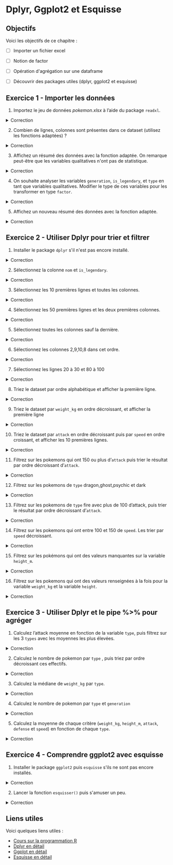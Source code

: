 # Dplyr, Ggplot2 et Esquisse

## Objectifs
Voici les objectifs de ce chapitre :
- [ ] Importer un fichier excel
- [ ] Notion de factor
- [ ] Opération d'agrégation sur une dataframe
- [ ] Découvrir des packages utiles (dplyr, ggplot2 et esquisse)



## Exercice 1 - Importer les données

1. Importez le jeu de données *pokemon.xlsx* à l’aide du package `readxl`.

<details>
<summary>Correction</summary>

```r
library(readxl)
pokemon <- read_excel(path = "pokemon.xlsx",sheet = "pokemon")
```
</details>

2. Combien de lignes, colonnes sont présentes dans ce dataset (utilisez les fonctions adaptées) ?

<details>
<summary>Correction</summary>

```r
dim(pokemon)
ncol(pokemon)
nrow(pokemon)
```
</details>

3. Affichez un résumé des données avec la fonction adaptée. On remarque peut-être que les variables qualitatives n'ont pas de statistique.

<details>
<summary>Correction</summary>

```r
summary(pokemon)
```
</details>

4. On souhaite analyser les variables `generation`, `is_legendary`, et `type` en tant que variables qualitatives. Modifier le type de ces variables pour les transformer en type `factor`.

<details>
<summary>Correction</summary>

```r
pokemon$is_legendary <-as.factor(pokemon$is_legendary)
pokemon$generation <-as.factor(pokemon$generation)
pokemon$type <-as.factor(pokemon$type)
```
</details>

5. Affichez un nouveau résumé des données avec la fonction adaptée.
<details>
<summary>Correction</summary>

```r
summary(pokemon)
```
</details>

## Exercice 2 - Utiliser Dplyr pour trier et filtrer

1. Installer le package `dplyr` s'il n'est pas encore installé.
<details>
<summary>Correction</summary>

```r
install.packages("dplyr")
library(dplyr)
```
</details>

2. Sélectionnez la colonne `nom` et `is_legendary`.
<details>
<summary>Correction</summary>

```r
resultat = select(pokemon, nom, is_legendary)
View(resultat)
```
</details>

3. Sélectionnez les 10 premières lignes et toutes les colonnes.
<details>
<summary>Correction</summary>

```r
resultat = slice(pokemon, 1:10)
View(resultat)
```
</details>

4. Sélectionnez les 50 premières lignes et les deux premières colonnes.
<details>
<summary>Correction</summary>

```r
resultat <- select(pokemon, c(1,2))
resultat <- slice(resultat, 1:50)
View(resultat)
```
</details>

5. Sélectionnez toutes les colonnes sauf la dernière.
<details>
<summary>Correction</summary>

```r
resultat <- select(pokemon, -speed)
View(resultat)
```
</details>

6. Sélectionnez les colonnes 2,9,10,8 dans cet ordre.
<details>
<summary>Correction</summary>

```r
resultat <- select(pokemon, 2,8,9,10)
View(resultat)
```
</details>

7. Sélectionnez les lignes 20 à 30 et 80 à 100
<details>
<summary>Correction</summary>

```r
resultat <- slice(pokemon, 20:30,80:100)
View(resultat)
```
</details>

8. Triez le dataset par ordre alphabétique et afficher la première ligne.
<details>
<summary>Correction</summary>

```r
resultat <- arrange(pokemon, nom)
resultat <- slice(resultat, 1)
View(resultat)
```
</details>

9. Triez le dataset par `weight_kg` en ordre décroissant, et afficher la première ligne
<details>
<summary>Correction</summary>

```r
resultat <- arrange(pokemon, desc(weight_kg))
resultat <- slice(resultat, 1)
View(resultat)
```
</details>

10. Triez le dataset par `attack` en ordre décroissant puis par `speed` en ordre croissant, et afficher les 10 premières lignes.
<details>
<summary>Correction</summary>

```r
resultat <- arrange(pokemon, desc(attack), speed)
resultat <- slice(resultat, 1)
View(resultat)
```
</details>

11. Filtrez sur les pokemons qui ont 150 ou plus d’`attack` puis trier le résultat par ordre décroissant d’`attack`.
<details>
<summary>Correction</summary>

```r
resultat <- arrange(  filter(pokemon, attack > 150)  , desc(attack) )
View(resultat)
```
</details>

12. Filtrez sur les pokemons de `type` dragon,ghost,psychic et dark

<details>
<summary>Correction</summary>

```r
resultat <-filter(pokemon, type %in% c("dragon","psychic","dark","ghost"))
View(resultat)
```
</details>

13. Filtrez sur les pokemons de `type` fire avec plus de 100 d’attack, puis trier le résultat par ordre décroissant d’`attack`.
<details>
<summary>Correction</summary>

```r
resultat <- arrange(  filter(pokemon, attack > 100 & type == "fire"), desc(attack) )
View(resultat)
```
</details>

14. Filtrez sur les pokemons qui ont entre 100 et 150 de `speed`. Les trier par `speed` décroissant.
<details>
<summary>Correction</summary>

```r
resultat <- arrange ( filter(pokemon,  speed >= 100 & speed <= 150)   , desc(speed))
View(resultat)
```
</details>

15. Filtrez sur les pokémons qui ont des valeurs manquantes sur la variable `height_m`.
<details>
<summary>Correction</summary>

```r
resultat <- filter(pokemon, is.na(height_m))
View(resultat)
```
</details>

16. Filtrez sur les pokemons qui ont des valeurs renseignées à la fois pour la variable `weight_kg` et la variable `height`.
<details>
<summary>Correction</summary>

```r
resultat <- filter(pokemon, !is.na(height_m)   & !is.na(weight_kg) )
View(resultat)
```
</details>

## Exercice 3 - Utiliser Dplyr et le pipe %>% pour agréger

1. Calculez l’attack moyenne en fonction de la variable `type`, puis filtrez sur les 3 `types` avec les moyennes les plus élevées.
<details>
<summary>Correction</summary>

```r
pokemon %>%  
    group_by(type) %>% #il faut que le symbole %>%  soit à la suite de la commande qui le précède
    summarise(moy_attack = mean(attack)) %>% 
    arrange(desc(moy_attack)) %>% 
    slice(1:3) %>%
    View()
```
</details>

2. Calculez le nombre de pokemon par `type` , puis triez par ordre décroissant ces effectifs.
<details>
<summary>Correction</summary>

```r
pokemon %>%  
    group_by(type) %>% #il faut que le symbole %>%  soit à la suite de la commande qui le précède
    summarise(effectif = n()) %>% 
    arrange(desc(effectif))  %>% 
    View()
```
</details>

3. Calculez la médiane de `weight_kg` par `type`.
<details>
<summary>Correction</summary>

```r
pokemon %>%  
    group_by(type) %>% #il faut que le symbole %>%  soit à la suite de la commande qui le précède
    summarise(median_weight = median(weight_kg, na.rm = TRUE)) %>% 
    View()
```
</details>

4. Calculez le nombre de pokemon par `type` et `generation`
<details>
<summary>Correction</summary>

```r
pokemon %>%  
    group_by(type, generation) %>% #il faut que le symbole %>%  soit à la suite de la commande qui le précède
    summarise(effectif = n()) %>% 
    View()
```
</details>

5. Calculez la moyenne de chaque critère (`weight_kg`, `height_m`, `attack`, `defense` et `speed`) en fonction de chaque `type`.

<details>
<summary>Correction</summary>

```r
pokemon %>%  
    group_by(type) %>% #il faut que le symbole %>%  soit à la suite de la commande qui le précède
    summarise(moy_weight_kg = mean(weight_kg, na.rm = TRUE),
                moy_height_m = mean(height_m, na.rm = TRUE),
                moy_attack = mean(attack, na.rm = TRUE),
                moy_defense = mean(defense, na.rm = TRUE),
                moy_speed = mean(speed, na.rm = TRUE)) %>% 
    View()
```
</details>

## Exercice 4 - Comprendre ggplot2 avec esquisse

1. Installer le package `ggplot2` puis `esquisse` s'ils ne sont pas encore installés.
<details>
<summary>Correction</summary>

```r
# Liste des packages à installer
packages <- c("ggplot2", "esquisse")

# Vérifier et installer chaque package
for (pkg in packages) {
  if (!requireNamespace(pkg, quietly = TRUE)) {
    install.packages(pkg)
  }
}
```
</details>

2. Lancer la fonction `esquisser()` puis s'amuser un peu.
<details>
<summary>Correction</summary>

```r
library(ggplot2)
library(esquisse)
esquisser()
```
</details>

## Liens utiles

Voici quelques liens utiles :

- [Cours sur la programmation R](https://asardell.github.io/programmation-r/)
- [Dplyr en détail](https://juba.github.io/tidyverse/10-dplyr.html)
- [Ggplot en détail](https://juba.github.io/tidyverse/08-ggplot2.html)
- [Esquisse en détail](https://juba.github.io/tidyverse/08-ggplot2.html#ladd-in-esquisse)



